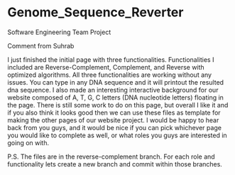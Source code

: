# Genome_Sequence_Reverter
Software Engineering Team Project

Comment from Suhrab

I just finished the initial page with three functionalities. Functionalities I included are Reverse-Complement, Complement, and Reverse with optimized algorithms. All three functionalities are working without any issues. You can type in any DNA sequence and it will printout the resulted dna sequence. I also made an interesting interactive background for our website composed of A, T, G, C letters (DNA nucleotide letters) floating in the page. There is still some work to do on this page, but overall I like it and if you also think it looks good then we can use these files as template for making the other pages of our website project. I would be happy to hear back from you guys, and it would be nice if you can pick whichever page you would like to complete as well, or what roles you guys are interested in going on with.


P.S. The files are in the reverse-complement branch. For each role and functionality lets create a new branch and commit within those branches.
